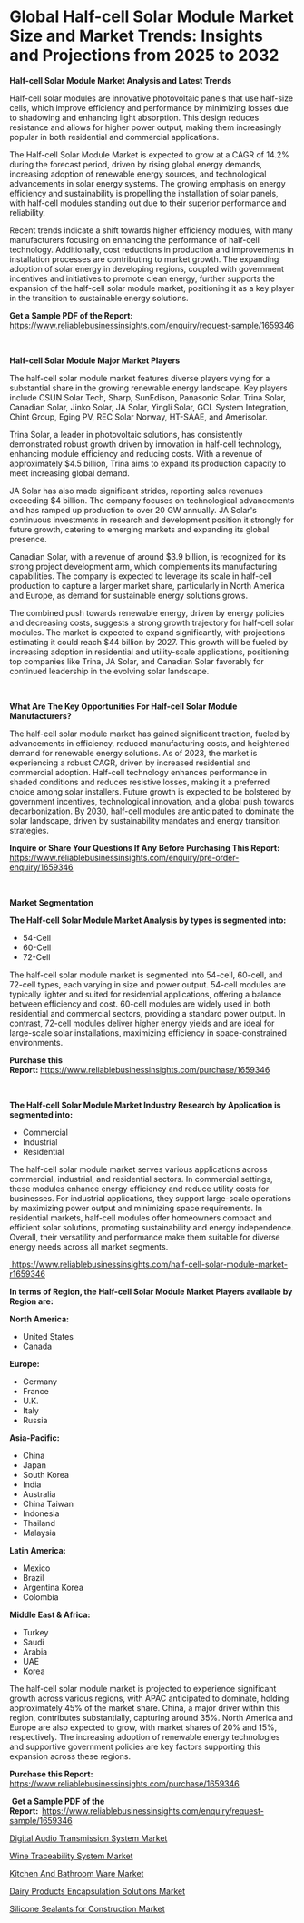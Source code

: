 <p><h1>Global Half-cell Solar Module Market Size and Market Trends: Insights and Projections from 2025 to 2032</h1></p><p><strong>Half-cell Solar Module Market Analysis and Latest Trends</strong></p>
<p><p>Half-cell solar modules are innovative photovoltaic panels that use half-size cells, which improve efficiency and performance by minimizing losses due to shadowing and enhancing light absorption. This design reduces resistance and allows for higher power output, making them increasingly popular in both residential and commercial applications.</p><p>The Half-cell Solar Module Market is expected to grow at a CAGR of 14.2% during the forecast period, driven by rising global energy demands, increasing adoption of renewable energy sources, and technological advancements in solar energy systems. The growing emphasis on energy efficiency and sustainability is propelling the installation of solar panels, with half-cell modules standing out due to their superior performance and reliability.</p><p>Recent trends indicate a shift towards higher efficiency modules, with many manufacturers focusing on enhancing the performance of half-cell technology. Additionally, cost reductions in production and improvements in installation processes are contributing to market growth. The expanding adoption of solar energy in developing regions, coupled with government incentives and initiatives to promote clean energy, further supports the expansion of the half-cell solar module market, positioning it as a key player in the transition to sustainable energy solutions.</p></p>
<p><strong>Get a Sample PDF of the Report:&nbsp;</strong> <a href="https://www.reliablebusinessinsights.com/enquiry/request-sample/1659346?utm_campaign=950&utm_medium=2&utm_source=Github&utm_content=ia&utm_term=23032025&utm_id=half-cell-solar-module">https://www.reliablebusinessinsights.com/enquiry/request-sample/1659346</a></p>
<p>&nbsp;</p>
<p><strong>Half-cell Solar Module Major Market Players</strong></p>
<p><p>The half-cell solar module market features diverse players vying for a substantial share in the growing renewable energy landscape. Key players include CSUN Solar Tech, Sharp, SunEdison, Panasonic Solar, Trina Solar, Canadian Solar, Jinko Solar, JA Solar, Yingli Solar, GCL System Integration, Chint Group, Eging PV, REC Solar Norway, HT-SAAE, and Amerisolar.</p><p>Trina Solar, a leader in photovoltaic solutions, has consistently demonstrated robust growth driven by innovation in half-cell technology, enhancing module efficiency and reducing costs. With a revenue of approximately $4.5 billion, Trina aims to expand its production capacity to meet increasing global demand.</p><p>JA Solar has also made significant strides, reporting sales revenues exceeding $4 billion. The company focuses on technological advancements and has ramped up production to over 20 GW annually. JA Solar's continuous investments in research and development position it strongly for future growth, catering to emerging markets and expanding its global presence.</p><p>Canadian Solar, with a revenue of around $3.9 billion, is recognized for its strong project development arm, which complements its manufacturing capabilities. The company is expected to leverage its scale in half-cell production to capture a larger market share, particularly in North America and Europe, as demand for sustainable energy solutions grows.</p><p>The combined push towards renewable energy, driven by energy policies and decreasing costs, suggests a strong growth trajectory for half-cell solar modules. The market is expected to expand significantly, with projections estimating it could reach $44 billion by 2027. This growth will be fueled by increasing adoption in residential and utility-scale applications, positioning top companies like Trina, JA Solar, and Canadian Solar favorably for continued leadership in the evolving solar landscape.</p></p>
<p>&nbsp;</p>
<p><strong>What Are The Key Opportunities For Half-cell Solar Module Manufacturers?</strong></p>
<p><p>The half-cell solar module market has gained significant traction, fueled by advancements in efficiency, reduced manufacturing costs, and heightened demand for renewable energy solutions. As of 2023, the market is experiencing a robust CAGR, driven by increased residential and commercial adoption. Half-cell technology enhances performance in shaded conditions and reduces resistive losses, making it a preferred choice among solar installers. Future growth is expected to be bolstered by government incentives, technological innovation, and a global push towards decarbonization. By 2030, half-cell modules are anticipated to dominate the solar landscape, driven by sustainability mandates and energy transition strategies.</p></p>
<p><strong>Inquire or Share Your Questions If Any Before Purchasing This Report:</strong> <a href="https://www.reliablebusinessinsights.com/enquiry/pre-order-enquiry/1659346?utm_campaign=950&utm_medium=2&utm_source=Github&utm_content=ia&utm_term=23032025&utm_id=half-cell-solar-module">https://www.reliablebusinessinsights.com/enquiry/pre-order-enquiry/1659346</a></p>
<p>&nbsp;</p>
<p><strong>Market Segmentation</strong></p>
<p><strong>The Half-cell Solar Module Market Analysis by types is segmented into:</strong></p>
<p><ul><li>54-Cell</li><li>60-Cell</li><li>72-Cell</li></ul></p>
<p><p>The half-cell solar module market is segmented into 54-cell, 60-cell, and 72-cell types, each varying in size and power output. 54-cell modules are typically lighter and suited for residential applications, offering a balance between efficiency and cost. 60-cell modules are widely used in both residential and commercial sectors, providing a standard power output. In contrast, 72-cell modules deliver higher energy yields and are ideal for large-scale solar installations, maximizing efficiency in space-constrained environments.</p></p>
<p><strong>Purchase this Report:&nbsp;</strong><a href="https://www.reliablebusinessinsights.com/purchase/1659346?utm_campaign=950&utm_medium=2&utm_source=Github&utm_content=ia&utm_term=23032025&utm_id=half-cell-solar-module">https://www.reliablebusinessinsights.com/purchase/1659346</a></p>
<p>&nbsp;</p>
<p><strong>The Half-cell Solar Module Market Industry Research by Application is segmented into:</strong></p>
<p><ul><li>Commercial</li><li>Industrial</li><li>Residential</li></ul></p>
<p><p>The half-cell solar module market serves various applications across commercial, industrial, and residential sectors. In commercial settings, these modules enhance energy efficiency and reduce utility costs for businesses. For industrial applications, they support large-scale operations by maximizing power output and minimizing space requirements. In residential markets, half-cell modules offer homeowners compact and efficient solar solutions, promoting sustainability and energy independence. Overall, their versatility and performance make them suitable for diverse energy needs across all market segments.</p></p>
<p><a href="https://www.reliablebusinessinsights.com/half-cell-solar-module-market-r1659346?utm_campaign=950&utm_medium=2&utm_source=Github&utm_content=ia&utm_term=23032025&utm_id=half-cell-solar-module">&nbsp;https://www.reliablebusinessinsights.com/half-cell-solar-module-market-r1659346</a></p>
<p><strong>In terms of Region, the Half-cell Solar Module Market Players available by Region are:</strong></p>
<p>
    <p> <strong> North America: </strong>
        <ul>
            <li>United States</li>
            <li>Canada</li>
        </ul>
        </p> 
    <p> <strong> Europe: </strong>
        <ul>
            <li>Germany</li>
            <li>France</li>
            <li>U.K.</li>
            <li>Italy</li>
            <li>Russia</li>
        </ul>
        </p> 
    <p> <strong> Asia-Pacific: </strong>
        <ul>
            <li>China</li>
            <li>Japan</li>
            <li>South Korea</li>
            <li>India</li>
            <li>Australia</li>
            <li>China Taiwan</li>
            <li>Indonesia</li>
            <li>Thailand</li>
            <li>Malaysia</li>
        </ul>
        </p> 
    <p> <strong> Latin America: </strong>
        <ul>
            <li>Mexico</li>
            <li>Brazil</li>
            <li>Argentina Korea</li>
            <li>Colombia</li>
        </ul>
        </p> 
    <p> <strong> Middle East & Africa: </strong>
        <ul>
            <li>Turkey</li>
            <li>Saudi</li>
            <li>Arabia</li>
            <li>UAE</li>
            <li>Korea</li>
        </ul>
    </p>
    </p>
<p><p>The half-cell solar module market is projected to experience significant growth across various regions, with APAC anticipated to dominate, holding approximately 45% of the market share. China, a major driver within this region, contributes substantially, capturing around 35%. North America and Europe are also expected to grow, with market shares of 20% and 15%, respectively. The increasing adoption of renewable energy technologies and supportive government policies are key factors supporting this expansion across these regions.</p></p>
<p><strong>Purchase this Report: </strong><a href="https://www.reliablebusinessinsights.com/purchase/1659346?utm_campaign=950&utm_medium=2&utm_source=Github&utm_content=ia&utm_term=23032025&utm_id=half-cell-solar-module">https://www.reliablebusinessinsights.com/purchase/1659346</a></p>
<p>&nbsp;<strong>Get a Sample PDF of the Report:&nbsp;&nbsp;</strong><a href="https://www.reliablebusinessinsights.com/enquiry/request-sample/1659346?utm_campaign=950&utm_medium=2&utm_source=Github&utm_content=ia&utm_term=23032025&utm_id=half-cell-solar-module">https://www.reliablebusinessinsights.com/enquiry/request-sample/1659346</a></p>
<p><strong></strong></p>
<p><p><a href="https://github.com/motanafraxer/Market-Research-Report-List-1/blob/main/digital-audio-transmission-system-market.md?utm_campaign=950&utm_medium=2&utm_source=Github&utm_content=ia&utm_term=23032025&utm_id=half-cell-solar-module">Digital Audio Transmission System Market</a></p><p><a href="https://github.com/bramsklizas/Market-Research-Report-List-1/blob/main/wine-traceability-system-market.md?utm_campaign=950&utm_medium=2&utm_source=Github&utm_content=ia&utm_term=23032025&utm_id=half-cell-solar-module">Wine Traceability System Market</a></p><p><a href="https://github.com/noppbebawy/Market-Research-Report-List-1/blob/main/kitchen-and-bathroom-ware-market.md?utm_campaign=950&utm_medium=2&utm_source=Github&utm_content=ia&utm_term=23032025&utm_id=half-cell-solar-module">Kitchen And Bathroom Ware Market</a></p><p><a href="https://github.com/stohllaackdw/Market-Research-Report-List-1/blob/main/dairy-products-encapsulation-solutions-market.md?utm_campaign=950&utm_medium=2&utm_source=Github&utm_content=ia&utm_term=23032025&utm_id=half-cell-solar-module">Dairy Products Encapsulation Solutions Market</a></p><p><a href="https://github.com/efialiurca/Market-Research-Report-List-1/blob/main/silicone-sealants-for-construction-market.md?utm_campaign=950&utm_medium=2&utm_source=Github&utm_content=ia&utm_term=23032025&utm_id=half-cell-solar-module">Silicone Sealants for Construction Market</a></p></p>